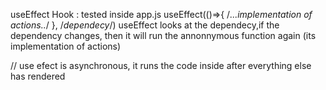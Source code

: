 useEffect Hook : tested inside app.js
  useEffect(()=>{
    /*...implementation of actions..*/
  }, /*dependecy*/)
useEffect looks at the dependecy,if the dependency changes, then it will run the annonnymous function again (its implementation of actions)

  // use efect is asynchronous, it runs the code inside after everything else has rendered